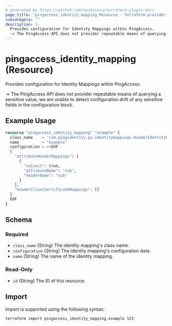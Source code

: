 ```yaml
---
# generated by https://github.com/hashicorp/terraform-plugin-docs
page_title: "pingaccess_identity_mapping Resource - terraform-provider-pingaccess"
subcategory: ""
description: |-
  Provides configuration for Identity Mappings within PingAccess.
  -> The PingAccess API does not provider repeatable means of querying a sensitive value, we are unable to detect configuration drift of any sensitive fields in the configuration block.
---
```


# pingaccess_identity_mapping (Resource)

Provides configuration for Identity Mappings within PingAccess.

-> The PingAccess API does not provider repeatable means of querying a sensitive value, we are unable to detect configuration drift of any sensitive fields in the configuration block.

## Example Usage

```terraform
resource "pingaccess_identity_mapping" "example" {
  class_name    = "com.pingidentity.pa.identitymappings.HeaderIdentityMapping"
  name          = "example"
  configuration = <<EOF
  {
    "attributeHeaderMappings": [
      {
        "subject": true,
        "attributeName": "sub",
        "headerName": "sub"
      }
    ],
    "headerClientCertificateMappings": []
  }
  EOF
}
```

<!-- schema generated by tfplugindocs -->
## Schema

### Required

- `class_name` (String) The identity mapping's class name.
- `configuration` (String) The identity mapping's configuration data.
- `name` (String) The name of the identity mapping.

### Read-Only

- `id` (String) The ID of this resource.

## Import

Import is supported using the following syntax:

```shell
terraform import pingaccess_identity_mapping.example 123
```
